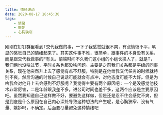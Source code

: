 ```yaml
---
title: 情绪波动
date: 2020-08-17 16:45:30
tags:
    - 情绪
    - 嫉妒
    - 心胸狭窄
---
```

刚刚在钉钉群里看到T交代我做的事，一下子我感觉就很不爽，有点愤愤不平，明显的感觉自己的情绪起来了。其实这件事不难，很简单，跟事件的本身没有关系，而是跟交代我做事的F有关。前端时间不久我们这小组的小组长换人了，就是T，我们俩也没啥过节，平时关系也都没啥问题。主要是之前我们关系都是平级的同事关系，现在他突然升上去了感觉有点不舒服，特别是在他给我交代任务的时候就特别不爽，然后沟通的时候自己说话可能就会有点冲，对他态度可能不大好。但是为啥我会对他升上去会感到不舒服呢？我觉得主要有两个原因吧：一个是没感觉他技术非常厉害，二是年龄跟我差不多，进公司时间也差不多，这两个应该是主要原因吧。虽然我知道自己这样做不好，要避免这样做，但是还是忍不住会感觉不爽，但是到底是什么原因在自己内心深处导致这种想法的产生呢，是心胸狭窄、没有气量、嫉妒吗，不确定。后面要尽量避免这种情绪吧